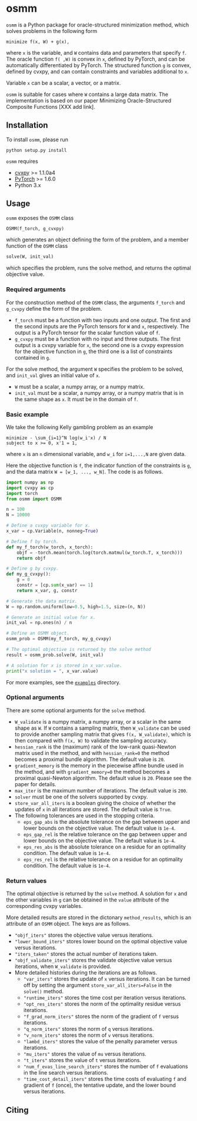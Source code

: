 # osmm
`osmm` is a Python package for oracle-structured minimization method, which solves problems in the following form
```
minimize f(x, W) + g(x),
```
where `x` is the variable, and `W` contains data and parameters that specify `f`. 
The oracle function `f( ,W)` is convex in `x`, defined by PyTorch, and can be automatically differentiated by PyTorch. 
The structured function `g` is convex, defined by cvxpy, and can contain constraints and variables additional to `x`.

Variable `x` can be a scalar, a vector, or a matrix.

`osmm` is suitable for cases where `W` contains a large data matrix.
The implementation is based on our paper Minimizing Oracle-Structured Composite Functions [XXX add link].

## Installation
To install `osmm`, please run 
```
python setup.py install
```

`osmm` requires
* [cvxpy](https://github.com/cvxgrp/cvxpy) >= 1.1.0a4
* [PyTorch](https://pytorch.org/) >= 1.6.0
* Python 3.x

## Usage
`osmm` exposes the `OSMM` class 
```python
OSMM(f_torch, g_cvxpy)
```
which generates an object defining the form of the problem, and a member function of the `OSMM` class
```python
solve(W, init_val)
```
which specifies the problem, runs the solve method, and returns the optimal objective value.

### Required arguments
For the construction method of the `OSMM` class, the arguments `f_torch` and `g_cvxpy` define the form of the problem.
* `f_torch` must be a function with two inputs and one output. The first and the second inputs are the PyTorch tensors for `W` and `x`, respectively. The output is a PyTorch tensor for the scalar function value of `f`.
* `g_cvxpy` must be a function with no input and three outputs. The first output is a cvxpy variable for `x`, the second one is a cvxpy expression for the objective function in `g`, the third one is a list of constraints contained in `g`.

For the solve method, the argument `W` specifies the problem to be solved, and `init_val` gives an initial value of `x`.
* `W` must be a scalar, a numpy array, or a numpy matrix.
* `init_val` must be a scalar, a numpy array, or a numpy matrix that is in the same shape as `x`. It must be in the domain of `f`.

### Basic example
We take the following Kelly gambling problem as an example
```
minimize - \sum_{i=1}^N log(w_i'x) / N
subject to x >= 0, x'1 = 1,
```
where `x` is an `n` dimensional variable, and `w_i` for `i=1,...,N` are given data.

Here the objective function is `f`, the indicator function of the constraints is `g`, and the data matrix `W = [w_1, ..., w_N]`.
The code is as follows.
```python
import numpy as np
import cvxpy as cp
import torch
from osmm import OSMM

n = 100
N = 10000

# Define a cvxpy variable for x.
x_var = cp.Variable(n, nonneg=True)

# Define f by torch.
def my_f_torch(w_torch, x_torch):
    objf = -torch.mean(torch.log(torch.matmul(w_torch.T, x_torch)))
    return objf

# Define g by cvxpy.
def my_g_cvxpy():
    g = 0
    constr = [cp.sum(x_var) == 1]
    return x_var, g, constr

# Generate the data matrix.
W = np.random.uniform(low=0.5, high=1.5, size=(n, N))

# Generate an initial value for x.
init_val = np.ones(n) / n

# Define an OSMM object.
osmm_prob = OSMM(my_f_torch, my_g_cvxpy)

# The optimal objective is returned by the solve method
result = osmm_prob.solve(W, init_val)

# A solution for x is stored in x_var.value.
print("x solution = ", x_var.value)
```

For more examples, see the [`examples`](examples/) directory.

### Optional arguments
There are some optional arguments for the `solve` method.
* `W_validate` is a numpy matrix, a numpy array, or a scalar in the same shape as `W`. If `W` contains a sampling matrix, then `W_validate` can be used to provide another sampling matrix that gives `f(x, W_validate)`, which is then compared with `f(x, W)` to validate the sampling accuracy.
* `hessian_rank` is the (maximum) rank of the low-rank quasi-Newton matrix used in the method, and with `hessian_rank=0` the method becomes a proximal bundle algorithm. The default value is `20`.
*  `gradient_memory` is the memory in the piecewise affine bundle used in the method, and with `gradient_memory=0` the method becomes a proximal quasi-Newton algorithm. The default value is `20`. Please see the paper for details.
* `max_iter` is the maximum number of iterations. The default value is `200`.
* `solver` must be one of the solvers supported by cvxpy.
* `store_var_all_iters` is a boolean giving the choice of whether the updates of `x` in all iterations are stored. The default value is `True`.
* The following tolerances are used in the stopping criteria.
    * `eps_gap_abs` is the absolute tolerance on the gap between upper and lower bounds on the objective value. The default value is `1e-4`.
    * `eps_gap_rel` is the relative tolerance on the gap between upper and lower bounds on the objective value. The default value is `1e-4`.
    * `eps_res_abs` is the absolute tolerance on a residue for an optimality condition. The default value is `1e-4`.
    * `eps_res_rel` is the relative tolerance on a residue for an optimality condition. The default value is `1e-4`.

### Return values
The optimal objective is returned by the `solve` method.
A solution for `x` and the other variables in `g` can be obtained in the `value` attribute of the corresponding cvxpy variables.

More detailed results are stored in the dictonary `method_results`, which is an attribute of an `OSMM` object. The keys are as follows.
* `"objf_iters"` stores the objective value versus iterations.
* `"lower_bound_iters"` stores lower bound on the optimal objective value versus iterations.
* `"iters_taken"` stores the actual number of iterations taken.
* `"objf_validate_iters"` stores the validate objective value versus iterations, when `W_validate` is provided.
* More detailed histories during the iterations are as follows.
  * `"var_iters"` stores the update of `x` versus iterations. It can be turned off by setting the argument `store_var_all_iters=False` in the `solve()` method.
  * `"runtime_iters"` stores the time cost per iteration versus iterations.
  * `"opt_res_iters"` stores the norm of the optimality residue versus iterations.
  * `"f_grad_norm_iters"` stores the norm of the gradient of `f` versus iterations.
  * `"q_norm_iters"` stores the norm of `q` versus iterations.
  * `"v_norm_iters"` stores the norm of `v` versus iterations.
  * `"lambd_iters"` stores the value of the penalty parameter versus iterations.
  * `"mu_iters"` stores the value of `mu` versus iterations.
  * `"t_iters"` stores the value of `t` versus iterations.
  * `"num_f_evas_line_search_iters"` stores the number of `f` evaluations in the line search versus iterations.
  * `"time_cost_detail_iters"` stores the time costs of evaluating `f` and gradient of `f` (once), the tentative update, and the lower bound versus iterations.

## Citing

